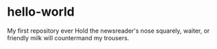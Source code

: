 # hello-world
My first repository ever
Hold the newsreader's nose squarely, waiter, or friendly milk will countermand my trousers.
